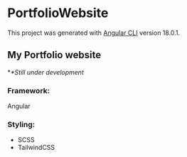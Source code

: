 # PortfolioWebsite

This project was generated with [Angular CLI](https://github.com/angular/angular-cli) version 18.0.1.

## My Portfolio website
**\**Still under development**

### Framework:
Angular

### Styling:
- SCSS
- TailwindCSS
